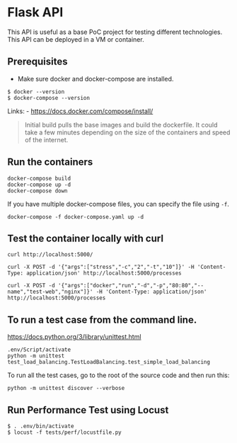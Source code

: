 # Flask API
This API is useful as a base PoC project for testing different technologies. 
This API can be deployed in a VM or container.

## Prerequisites
- Make sure docker and docker-compose are installed.
```
$ docker --version
$ docker-compose --version
```
Links:
    - https://docs.docker.com/compose/install/

> Initial build pulls the base images and build the dockerfile. It could take
a few minutes depending on the size of the
containers and speed of the internet.

## Run the containers
```
docker-compose build
docker-compose up -d
docker-compose down
```
If you have multiple docker-compose files, you can specify the file using `-f`.
```
docker-compose -f docker-compose.yaml up -d
```

## Test the container locally with curl
```
curl http://localhost:5000/

curl -X POST -d '{"args":["stress","-c","2","-t","10"]}' -H 'Content-Type: application/json' http://localhost:5000/processes

curl -X POST -d '{"args":["docker","run","-d","-p","80:80","--name","test-web","nginx"]}' -H 'Content-Type: application/json' http://localhost:5000/processes
```

## To run a test case from the command line.
https://docs.python.org/3/library/unittest.html

```
.env/Script/activate
python -m unittest test_load_balancing.TestLoadBalancing.test_simple_load_balancing
```
To run all the test cases, go to the root of the source code and then run this:
```
python -m unittest discover --verbose
```

## Run Performance Test using Locust
```
$ . .env/bin/activate
$ locust -f tests/perf/locustfile.py
```
